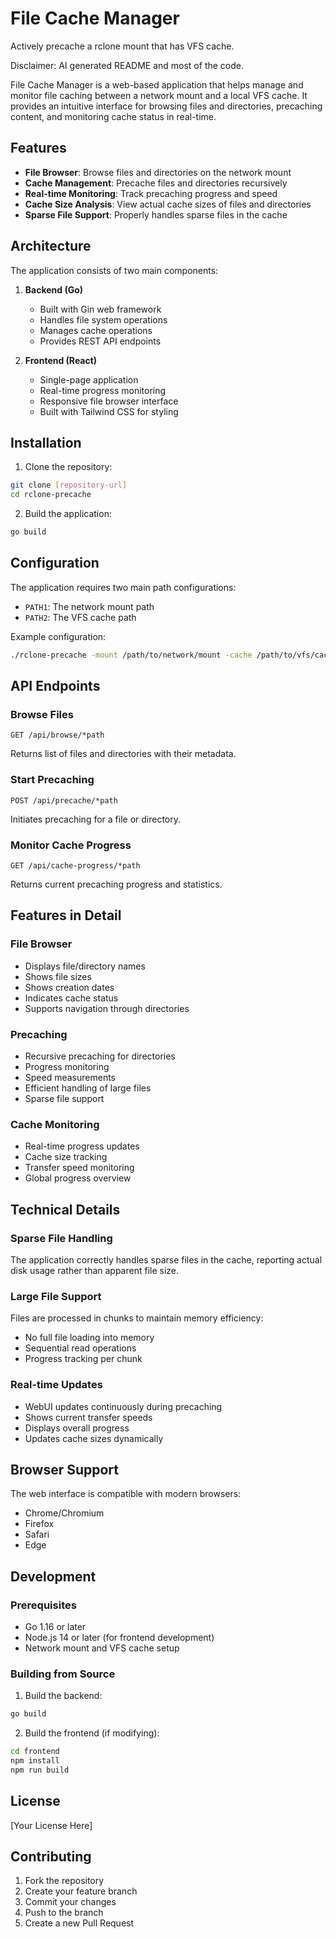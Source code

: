 # File Cache Manager

Actively precache a rclone mount that has VFS cache.

Disclaimer: AI generated README and most of the code.

File Cache Manager is a web-based application that helps manage and monitor file caching between a network mount and a local VFS cache. It provides an intuitive interface for browsing files and directories, precaching content, and monitoring cache status in real-time.

## Features

- **File Browser**: Browse files and directories on the network mount
- **Cache Management**: Precache files and directories recursively
- **Real-time Monitoring**: Track precaching progress and speed
- **Cache Size Analysis**: View actual cache sizes of files and directories
- **Sparse File Support**: Properly handles sparse files in the cache

## Architecture

The application consists of two main components:

1. **Backend (Go)**
   - Built with Gin web framework
   - Handles file system operations
   - Manages cache operations
   - Provides REST API endpoints

2. **Frontend (React)**
   - Single-page application
   - Real-time progress monitoring
   - Responsive file browser interface
   - Built with Tailwind CSS for styling

## Installation

1. Clone the repository:
```bash
git clone [repository-url]
cd rclone-precache
```

2. Build the application:
```bash
go build
```

## Configuration

The application requires two main path configurations:

- `PATH1`: The network mount path
- `PATH2`: The VFS cache path

Example configuration:
```bash
./rclone-precache -mount /path/to/network/mount -cache /path/to/vfs/cache
```

## API Endpoints

### Browse Files
```
GET /api/browse/*path
```
Returns list of files and directories with their metadata.

### Start Precaching
```
POST /api/precache/*path
```
Initiates precaching for a file or directory.

### Monitor Cache Progress
```
GET /api/cache-progress/*path
```
Returns current precaching progress and statistics.

## Features in Detail

### File Browser
- Displays file/directory names
- Shows file sizes
- Shows creation dates
- Indicates cache status
- Supports navigation through directories

### Precaching
- Recursive precaching for directories
- Progress monitoring
- Speed measurements
- Efficient handling of large files
- Sparse file support

### Cache Monitoring
- Real-time progress updates
- Cache size tracking
- Transfer speed monitoring
- Global progress overview

## Technical Details

### Sparse File Handling
The application correctly handles sparse files in the cache, reporting actual disk usage rather than apparent file size.

### Large File Support
Files are processed in chunks to maintain memory efficiency:
- No full file loading into memory
- Sequential read operations
- Progress tracking per chunk

### Real-time Updates
- WebUI updates continuously during precaching
- Shows current transfer speeds
- Displays overall progress
- Updates cache sizes dynamically

## Browser Support

The web interface is compatible with modern browsers:
- Chrome/Chromium
- Firefox
- Safari
- Edge

## Development

### Prerequisites
- Go 1.16 or later
- Node.js 14 or later (for frontend development)
- Network mount and VFS cache setup

### Building from Source
1. Build the backend:
```bash
go build
```

2. Build the frontend (if modifying):
```bash
cd frontend
npm install
npm run build
```

## License

[Your License Here]

## Contributing

1. Fork the repository
2. Create your feature branch
3. Commit your changes
4. Push to the branch
5. Create a new Pull Request
